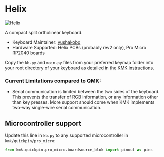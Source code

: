 # Helix

![Helix](https://camo.githubusercontent.com/15552bce07c6ad8e2a9c25054bada9f6a12239d009771b372d2c2ea7a91ed8b2/68747470733a2f2f692e696d6775722e636f6d2f5842416d796e4e2e6a7067)

A compact split ortholinear keyboard.

* Keyboard Maintainer: [yushakobo](https://github.com/yushakobo)
* Hardware Supported: Helix PCBs (probably rev2 only), Pro Micro RP2040 boards

Copy the `kb.py` and `main.py` files from your preferred keymap folder into your root directory of your keyboard as detailed in the [KMK instructions](http://kmkfw.io/docs/Getting_Started/).

### Current Limitations compared to QMK:

- Serial communication is limited between the two sides of the keyboard. This prevents the transfer of RGB information, or any information other than key presses. More support should come when KMK implements two-way single-wire serial communication.

## Microcontroller support

Update this line in `kb.py` to any supported microcontroller in `kmk/quickpin/pro_micro`:

```python
from kmk.quickpin.pro_micro.boardsource_blok import pinout as pins